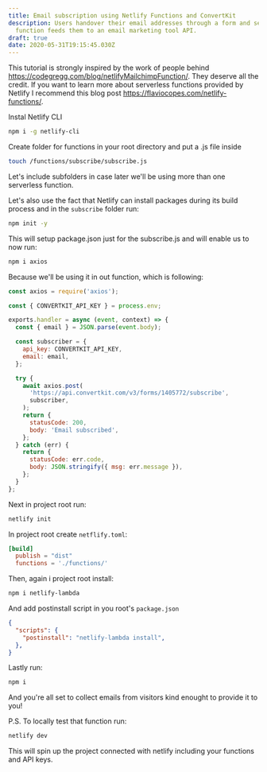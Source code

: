 ```yaml
---
title: Email subscription using Netlify Functions and ConvertKit
description: Users handover their email addresses through a form and serverless
  function feeds them to an email marketing tool API.
draft: true
date: 2020-05-31T19:15:45.030Z
---
```

This tutorial is strongly inspired by the work of people behind https://codegregg.com/blog/netlifyMailchimpFunction/. They deserve all the credit.
If you want to learn more about serverless functions provided by Netlify I recommend this blog post https://flaviocopes.com/netlify-functions/.

Instal Netlify CLI

```bash
npm i -g netlify-cli
```

Create folder for functions in your root directory and put a .js file inside

```bash
touch /functions/subscribe/subscribe.js
```

Let's include subfolders in case later we'll be using more than one serverless function.

Let's also use the fact that Netlify can install packages during its build process and in the `subscribe` folder run:

```bash
npm init -y
```

This will setup package.json just for the subscribe.js and will enable us to now run:
```bash
npm i axios
```

Because we'll be using it in out function, which is following:

```javascript
const axios = require('axios');

const { CONVERTKIT_API_KEY } = process.env;

exports.handler = async (event, context) => {
  const { email } = JSON.parse(event.body);

  const subscriber = {
    api_key: CONVERTKIT_API_KEY,
    email: email,
  };

  try {
    await axios.post(
      'https://api.convertkit.com/v3/forms/1405772/subscribe',
      subscriber,
    );
    return {
      statusCode: 200,
      body: 'Email subscribed',
    };
  } catch (err) {
    return {
      statusCode: err.code,
      body: JSON.stringify({ msg: err.message }),
    };
  }
};
```

Next in project root run:

```bash
netlify init
```

In project root create `netflify.toml`:

```toml
[build]
  publish = "dist"
  functions = './functions/'
```

Then, again i project root install:

```bash
npm i netlify-lambda
```

And add postinstall script in you root's `package.json`

```json
{
  "scripts": {
    "postinstall": "netlify-lambda install",
  },
}
```

Lastly run:

```bash
npm i
```

And you're all set to collect emails from visitors kind enought to provide it to you!

P.S. To locally test that function run:

```bash
netlify dev
```

This will spin up the project connected with netlify including your functions and API keys.
